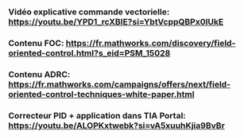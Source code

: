 ### Vidéo explicative commande vectorielle: https://youtu.be/YPD1_rcXBIE?si=YbtVcppQBPx0IUkE

### Contenu FOC: https://fr.mathworks.com/discovery/field-oriented-control.html?s_eid=PSM_15028

### Contenu ADRC: https://fr.mathworks.com/campaigns/offers/next/field-oriented-control-techniques-white-paper.html

### Correcteur PID + application dans TIA Portal: https://youtu.be/ALOPKxtwebk?si=vA5xuuhKjia9BvBr
